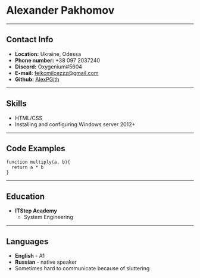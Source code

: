 <h1>Alexander Pakhomov</h1>

<hr>

<h2>Contact Info</h2>

* **Location:** Ukraine, Odessa
* **Phone number:** +38 097 2037240
* **Discord:** Oxygenium#5604
* **E-mail:** feikomilcezzz@gmail.com
* **Github:** <a href="https://github.com/AlexPGith">AlexPGith</a>
<hr>

<h2>Skills</h2>

* HTML/CSS
* Installing and configuring Windows server 2012+

<hr>

<h2>Code Examples</h2>

```
function multiply(a, b){
  return a * b
}
```
<hr>

<h2>Education</h2>

* **ITStep Academy**
    * System Engineering

<hr>

<h2>Languages</h2>

* **English** - A1
* **Russian** - native speaker
* Sometimes hard to communicate because of sluttering